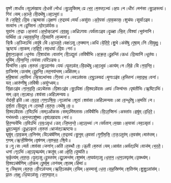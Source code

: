 

  
वृष्णे॑।शर्धा॑य।सुऽम॑खाय।वे॒धसे॑।नोधः॑।सु॒ऽवृ॒क्तिम्।प्र।भ॒र॒।म॒रुत्ऽभ्यः॑।अ॒पः।न।धीरः॑।मन॑सा।सु॒ऽहस्त्यः॑।गिरः॑।सम्।अ॒ञ्जे॒।वि॒दथे॑षु।आ॒ऽभुवः॑॥  
ते।ज॒ज्ञि॒रे॒।दि॒वः।ऋ॒ष्वासः॑।उ॒क्षणः॑।रु॒द्रस्य॑।मर्या॑।असु॑राः।अ॒रे॒पसः॑।पा॒व॒कासः॒।शुच॑यः।सूर्याः॑ऽइव।सत्वा॑नः।न।द्र॒प्सिनः॑।घो॒रऽव॑र्पसः॥  
युवा॑नः।रु॒द्राः।अ॒जराः॑।अ॒भो॒क्ऽहनः॑।व॒व॒क्षुः।अध्रि॑ऽगावः।पर्व॑ताःऽइव।दृ॒ळ्हा।चि॒त्।विश्वा॑।भुव॑नानि।पार्थि॑वा।प्र।च्या॒व॒य॒न्ति॒।दि॒व्यानि॑।म॒ज्मना॑॥  
चि॒त्रैः।अ॒ञ्जिऽभिः॑।वपु॑षे।वि।अ॒ञ्ज॒ते॒।वक्षः॑ऽसु।रु॒क्मान्।अधि॑।ये॒ति॒रे॒।शु॒भे।अंसे॑षु।ए॒षा॒म्।नि।मि॒मृ॒क्षुः॒।ऋ॒ष्टयः॑।सा॒कम्।ज॒ज्ञि॒रे॒।स्व॒धया॑।दि॒वः।नरः॑॥  
ई॒शा॒न॒ऽकृतः॑।धुन॑यः।रि॒शाद॑सः।वाता॑न्।वि॒ऽद्युतः॑।तवि॑षीभिः।अ॒क्र॒त॒।दु॒हन्ति॑।ऊधः॑।दि॒व्यानि॑।धूत॑यः।भूमि॑म्।पि॒न्व॒न्ति॒।पय॑सा।परि॑ऽज्रयः॥  
पिन्व॑न्ति।अ॒पः।म॒रुतः॑।सु॒ऽदान॑वः।पयः॑।घृ॒तऽव॑त्।वि॒दथे॑षु।आ॒ऽभुवः॑।अत्य॑म्।न।मि॒हे।वि।न॒य॒न्ति॒।वा॒जिन॑म्।उत्स॑म्।दु॒ह॒न्ति॒।स्त॒नय॑न्तम्।अक्षि॑तम्॥  
म॒हि॒षासः॑।मा॒यिनः॑।चि॒त्रऽभा॑नवः।गि॒रयः॑।न।स्वऽत॑वसः।र॒घु॒ऽस्यदः॑।मृ॒गाःऽइ॑व।ह॒स्तिनः॑।स्वा॒द॒थ॒।वना॑।यत्।आरु॑णीषु।तवि॑षीः।अयु॑ग्ध्वम्॥  
सिं॒हाःऽइ॑व।ना॒न॒द॒ति॒।प्रऽचे॑तसः।पि॒शाःऽइ॑व।सु॒ऽपिशः॑।वि॒श्वऽवे॑दसः।क्षपः॑।जिन्व॑न्तः।पृष॑तीभिः।ऋ॒ष्टिऽभिः॑।सम्।इत्।स॒ऽबाधः॒।शव॑सा।अहि॑ऽमन्यवः॥  
रोद॑सी॒ इति॑।आ।व॒द॒त॒।ग॒ण॒ऽश्रि॒यः॒।नृऽसा॑चः।शूराः॑।शव॑सा।अहि॑ऽमन्यवः।आ।व॒न्धुरे॑षु।अ॒मतिः॑।न।द॒र्श॒ता।वि॒द्युत्।न।त॒स्थौ॒।म॒रु॒तः॒।रथे॑षु।वः॒॥  
वि॒श्वऽवे॑दसः।र॒यिऽभिः॑।सम्ऽओ॑कसः।सम्ऽमि॑श्लासः।तवि॑षीभिः।वि॒ऽर॒प्शिनः॑।अस्ता॑रः।इषु॑म्।द॒धि॒रे॒।गभ॑स्त्योः।अ॒न॒न्तऽशु॑ष्माः।वृष॑ऽखादयः।नरः॑॥  
हि॒र॒ण्यये॑भिः।प॒विऽभिः॑।प॒यः॒ऽवृधः॑।उत्।जि॒घ्न॒न्ते॒।आ॒ऽप॒थ्यः॑।न।पर्व॑तान्।म॒खाः।अ॒यासः॑।स्व॒ऽसृतः॑।ध्रु॒व॒ऽच्युतः॑।दु॒ध्र॒ऽकृतः॑।म॒रुतः॑।भ्राज॑त्ऽऋष्टयः॥  
घृषु॑म्।पा॒व॒कम्।व॒निन॑म्।विऽच॑र्षणिम्।रु॒द्रस्य॑।सू॒नुम्।ह॒वसा॑।गृ॒णी॒म॒सि॒।र॒जः॒ऽतुर॑म्।त॒वस॑म्।मारु॑तम्।ग॒णम्।ऋ॒जी॒षिण॑म्।वृष॑णम्।स॒श्च॒त॒।श्रि॒ये॥  
प्र।नु।सः।मर्तः॑।शव॑सा।जना॑न्।अति॑।त॒स्थौ।वः॒।ऊ॒ती।म॒रुतः॑।यम्।आव॑त।अर्व॑त्ऽभिः॑।वाज॑म्।भ॒र॒ते॒।धना॑।नृऽभिः॑।आ॒ऽपृच्छ्य॑म्।क्रतु॑म्।आ।क्षे॒ति॒।पुष्य॑ति॥  
च॒र्कृत्य॑म्।म॒रु॒तः॒।पृ॒त्ऽसु।दु॒स्तर॑म्।द्यु॒ऽमन्त॑म्।शुष्म॑म्।म॒घव॑त्ऽसु।ध॒त्त॒न॒।ध॒न॒ऽस्पृत॑म्।उ॒क्थ्य॑म्।वि॒श्वऽच॑र्षणिम्।तो॒कम्।पु॒ष्ये॒म॒।तन॑यम्।श॒तम्।हिमाः॑॥  
नु।स्थि॒रम्।म॒रु॒तः॒।वी॒रऽव॑न्तम्।ऋ॒ति॒ऽसह॑म्।र॒यिम्।अ॒स्मासु॑।ध॒त्त॒।स॒ह॒स्रिण॑म्।श॒तिन॑म्।शू॒शु॒ऽवांस॑म्।प्रा॒तः।म॒क्षु।धि॒याऽव॑सुः।ज॒ग॒म्या॒त्॥  
